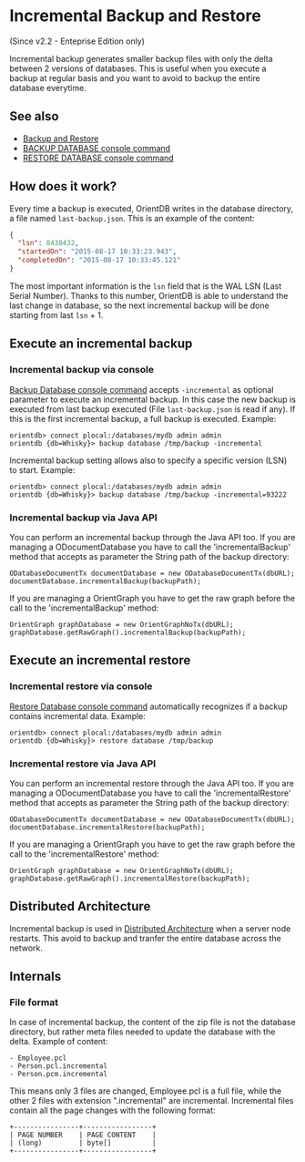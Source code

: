 # Incremental Backup and Restore

(Since v2.2 - Enteprise Edition only)

Incremental backup generates smaller backup files with only the delta between 2 versions of databases. This is useful when you execute a backup at regular basis and you want to avoid to backup the entire database everytime.

## See also
- [Backup and Restore](Backup-and-Restore.md)
- [BACKUP DATABASE console command](Console-Command-Backup.md)
- [RESTORE DATABASE console command](Console-Command-Restore.md)

## How does it work?

Every time a backup is executed, OrientDB writes in the database directory, a file named `last-backup.json`. This is an example of the content:

```json
{
  "lsn": 8438432,
  "startedOn": "2015-08-17 10:33:23.943",
  "completedOn": "2015-08-17 10:33:45.121"
}
```

The most important information is the `lsn` field that is the WAL LSN (Last Serial Number). Thanks to this number, OrientDB is able to understand the last change in database, so the next incremental backup will be done starting from last `lsn` + 1.

## Execute an incremental backup

### Incremental backup via console

[Backup Database console command](Console-Command-Backup.md) accepts `-incremental` as optional parameter to execute an incremental backup. In this case the new backup is executed from last backup executed (File `last-backup.json` is read if any). If this is the first incremental backup, a full backup is executed. Example:

```
orientdb> connect plocal:/databases/mydb admin admin
orientdb {db=Whisky}> backup database /tmp/backup -incremental
```

Incremental backup setting allows also to specify a specific version (LSN) to start. Example:

```
orientdb> connect plocal:/databases/mydb admin admin
orientdb {db=Whisky}> backup database /tmp/backup -incremental=93222
```

### Incremental backup via Java API
You can perform an incremental backup through the Java API too.
If you are managing a ODocumentDatabase you have to call the 'incrementalBackup' method that accepts as parameter the String path of the backup directory:

```
ODatabaseDocumentTx documentDatabase = new ODatabaseDocumentTx(dbURL);
documentDatabase.incrementalBackup(backupPath);
```

If you are managing a OrientGraph you have to get the raw graph before the call to the 'incrementalBackup' method:

```
OrientGraph graphDatabase = new OrientGraphNoTx(dbURL);
graphDatabase.getRawGraph().incrementalBackup(backupPath);
```


## Execute an incremental restore

### Incremental restore via console

[Restore Database console command](Console-Command-Restore.md) automatically recognizes if a backup contains incremental data. Example:

```
orientdb> connect plocal:/databases/mydb admin admin
orientdb {db=Whisky}> restore database /tmp/backup
```

### Incremental restore via Java API
You can perform an incremental restore through the Java API too.
If you are managing a ODocumentDatabase you have to call the 'incrementalRestore' method that accepts as parameter the String path of the backup directory:

```
ODatabaseDocumentTx documentDatabase = new ODatabaseDocumentTx(dbURL);
documentDatabase.incrementalRestore(backupPath);
```

If you are managing a OrientGraph you have to get the raw graph before the call to the 'incrementalRestore' method:

```
OrientGraph graphDatabase = new OrientGraphNoTx(dbURL);
graphDatabase.getRawGraph().incrementalRestore(backupPath);
```

## Distributed Architecture

Incremental backup is used in [Distributed Architecture](Distributed-Architecture.md) when a server node restarts. This avoid to backup and tranfer the entire database across the network.

## Internals

### File format
In case of incremental backup, the content of the zip file is not the database directory, but rather meta files needed to update the database with the delta. Example of content:

```
- Employee.pcl
- Person.pcl.incremental
- Person.pcm.incremental
```

This means only 3 files are changed, Employee.pcl is a full file, while the other 2 files with extension ".incremental" are incremental. Incremental files contain all the page changes with the following format:
```
+----------------+-----------------+
| PAGE NUMBER    | PAGE CONTENT    |
| (long)         | byte[]          |
+----------------+-----------------+
```
